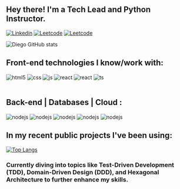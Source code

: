 ## Hey there! I'm a Tech Lead and Python Instructor.

[![Linkedin](https://img.shields.io/badge/LinkedIn-0077B5?style=for-the-badge&logo=linkedin&logoColor=white)](https://www.linkedin.com/in/diego-san/)
[![Leetcode](https://img.shields.io/badge/-LeetCode-FFA116?style=for-the-badge&logo=LeetCode&logoColor=black)](https://leetcode.com/diegodsa/)
[![Leetcode](https://aleen42.github.io/badges/src/stackoverflow.svg)](https://stackoverflow.com/users/13722827/diego-santos)

![Diego GitHub stats](https://github-readme-stats.vercel.app/api?username=diego-salves&show_icons=true&theme=codeSTACKr)

## Front-end technologies I know/work with:

<div style="display: inline_block">
  <img align="center" alt="html5" src="https://img.shields.io/badge/HTML5-E34F26?style=for-the-badge&logo=html5&logoColor=white" />
  <img align="center" alt="css" src="https://img.shields.io/badge/CSS3-1572B6?style=for-the-badge&logo=css3&logoColor=white" />
  <img align="center" alt="js" src="https://img.shields.io/badge/JavaScript-F7DF1E?style=for-the-badge&logo=javascript&logoColor=black" />
  <img align="center" alt="react" src="https://img.shields.io/badge/React-20232A?style=for-the-badge&logo=react&logoColor=61DAFB" />
  <img align="center" alt="react" src="https://img.shields.io/badge/Gatsby-663399?style=for-the-badge&logo=gatsby&logoColor=white" />
  <img align="center" alt="ts" src="https://img.shields.io/badge/TypeScript-007ACC?style=for-the-badge&logo=typescript&logoColor=white" />
</div><br/>

## Back-end | Databases | Cloud :

<div style="display: inline_block">
  <img align="center" alt="nodejs" src="https://img.shields.io/badge/Node.js-43853D?style=for-the-badge&logo=node.js&logoColor=white" />
  <img align="center" alt="nodejs" src="https://img.shields.io/badge/Express.js-404D59?style=for-the-badge" />
  <img align="center" alt="nodejs" src="https://img.shields.io/badge/Python-14354C?style=for-the-badge&logo=python&logoColor=white" />
  <img align="center" alt="nodejs" src="https://img.shields.io/badge/PostgreSQL-316192?style=for-the-badge&logo=postgresql&logoColor=white" />
  <img align="center" alt="nodejs" src="https://img.shields.io/badge/Amazon_AWS-232F3E?style=for-the-badge&logo=amazon-aws&logoColor=white" />
</div>

## In my recent public projects I've been using: 
[![Top Langs](https://github-readme-stats.vercel.app/api/top-langs/?username=diego-salves&layout=compact)](https://github.com/diego-salves/diego-salves)

### Currently diving into topics like Test-Driven Development (TDD), Domain-Driven Design (DDD), and Hexagonal Architecture to further enhance my skills.
